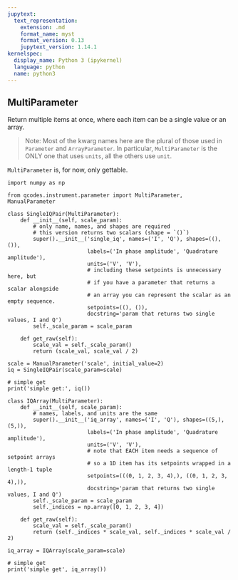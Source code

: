 ```yaml
---
jupytext:
  text_representation:
    extension: .md
    format_name: myst
    format_version: 0.13
    jupytext_version: 1.14.1
kernelspec:
  display_name: Python 3 (ipykernel)
  language: python
  name: python3
---
```


## MultiParameter
Return multiple items at once, where each item can be a single value or an array. 

> Note: Most of the kwarg names here are the plural of those used in `Parameter` and `ArrayParameter`. In particular, `MultiParameter` is the ONLY one that uses `units`, all the others use `unit`.

`MultiParameter` is, for now, only gettable.

```{code-cell} ipython3
import numpy as np

from qcodes.instrument.parameter import MultiParameter, ManualParameter
```

```{code-cell} ipython3
class SingleIQPair(MultiParameter):
    def __init__(self, scale_param):
        # only name, names, and shapes are required
        # this version returns two scalars (shape = `()`)
        super().__init__('single_iq', names=('I', 'Q'), shapes=((), ()),
                         labels=('In phase amplitude', 'Quadrature amplitude'),
                         units=('V', 'V'),
                         # including these setpoints is unnecessary here, but
                         # if you have a parameter that returns a scalar alongside
                         # an array you can represent the scalar as an empty sequence.
                         setpoints=((), ()),
                         docstring='param that returns two single values, I and Q')
        self._scale_param = scale_param
    
    def get_raw(self):
        scale_val = self._scale_param()
        return (scale_val, scale_val / 2)

scale = ManualParameter('scale', initial_value=2)
iq = SingleIQPair(scale_param=scale)

# simple get
print('simple get:', iq())
```

```{code-cell} ipython3
class IQArray(MultiParameter):
    def __init__(self, scale_param):
        # names, labels, and units are the same 
        super().__init__('iq_array', names=('I', 'Q'), shapes=((5,), (5,)),
                         labels=('In phase amplitude', 'Quadrature amplitude'),
                         units=('V', 'V'),
                         # note that EACH item needs a sequence of setpoint arrays
                         # so a 1D item has its setpoints wrapped in a length-1 tuple
                         setpoints=(((0, 1, 2, 3, 4),), ((0, 1, 2, 3, 4),)),
                         docstring='param that returns two single values, I and Q')
        self._scale_param = scale_param
        self._indices = np.array([0, 1, 2, 3, 4])

    def get_raw(self):
        scale_val = self._scale_param()
        return (self._indices * scale_val, self._indices * scale_val / 2)

iq_array = IQArray(scale_param=scale)

# simple get
print('simple get', iq_array())
```
